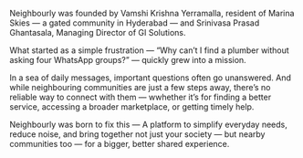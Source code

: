 

Neighbourly was founded by Vamshi Krishna Yerramalla, resident of Marina Skies — a gated community in Hyderabad — and Srinivasa Prasad Ghantasala, Managing Director of GI Solutions.

What started as a simple frustration —
“Why can’t I find a plumber without asking four WhatsApp groups?” —
quickly grew into a mission.

In a sea of daily messages, important questions often go unanswered. And while neighbouring communities are just a few steps away, there’s no reliable way to connect with them — wwhether it’s for finding a better service, accessing a broader marketplace, or getting timely help.

Neighbourly was born to fix this —
A platform to simplify everyday needs, reduce noise, and bring together not just your society — but nearby communities too — for a bigger, better shared experience.
